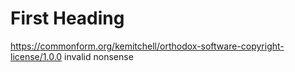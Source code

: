 # First Heading

<https://commonform.org/kemitchell/orthodox-software-copyright-license/1.0.0> invalid nonsense
